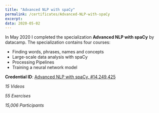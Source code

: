 ```yaml
---
title: "Advanced NLP with spaCy"
permalink: /certificates/Advanced-NLP-with-spaCy
excerpt:
data: 2020-05-02
---
```


In May 2020 I completed the specialization **Advanced NLP with spaCy** by datacamp.
The specialization contains four courses:
* Finding words, phrases, names and concepts
* Large-scale data analysis with spaCy
* Processing Pipelines
* Training a neural network model

**Credential ID**: [Advanced NLP with spaCy, #14,249,425](https://www.datacamp.com/statement-of-accomplishment/course/e1f559d01c237a15b200f084bc409073ff0ba01a)

*15 Videos*

*55 Exercises*

*15,006 Participants*
